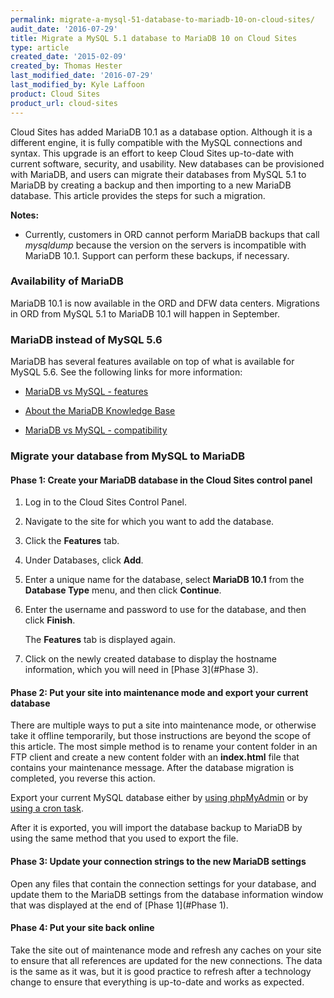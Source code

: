 ```yaml
---
permalink: migrate-a-mysql-51-database-to-mariadb-10-on-cloud-sites/
audit_date: '2016-07-29'
title: Migrate a MySQL 5.1 database to MariaDB 10 on Cloud Sites
type: article
created_date: '2015-02-09'
created_by: Thomas Hester
last_modified_date: '2016-07-29'
last_modified_by: Kyle Laffoon
product: Cloud Sites
product_url: cloud-sites
---
```


Cloud Sites has added MariaDB 10.1 as a database option. Although it is a
different engine, it is fully compatible with the MySQL connections and
syntax. This upgrade is an effort to keep Cloud Sites up-to-date with
current software, security, and usability. New databases can be
provisioned with MariaDB, and users can migrate their databases from
MySQL 5.1 to MariaDB by creating a backup and then importing to a new
MariaDB database. This article provides the steps for such a migration.

**Notes:**

-   Currently, customers in ORD cannot perform MariaDB backups that call _mysqldump_
    because the version on the servers is incompatible with MariaDB 10.1.
    Support can perform these backups, if necessary.

### Availability of MariaDB

MariaDB 10.1 is now available in the ORD and DFW data centers. Migrations in ORD from MySQL 5.1 to MariaDB 10.1 will happen in September.

### MariaDB instead of MySQL 5.6

MariaDB has several features available on top of what is available for
MySQL 5.6. See the following links for more information:

- [MariaDB vs MySQL - features](https://mariadb.com/kb/en/mariadb/mariadb-vs-mysql-features/)

- [About the MariaDB Knowledge Base](https://mariadb.com/kb/en/meta/about-the-mariadb-knowledge-base/)

- [MariaDB vs MySQL - compatibility](https://mariadb.com/kb/en/mariadb/mariadb-vs-mysql-compatibility/)

### Migrate your database from MySQL to MariaDB

#### Phase 1: Create your MariaDB database in the Cloud Sites control panel

1.  Log in to the Cloud Sites Control Panel.

2.  Navigate to the site for which you want to add the database.

3.  Click the **Features** tab.

4.  Under Databases, click **Add**.

5.  Enter a unique name for the database, select **MariaDB 10.1** from the
    **Database Type** menu, and then click **Continue**.

6.  Enter the username and password to use for the database, and then
    click **Finish**.

    The **Features** tab is displayed again.

7.  Click on the newly created database to display the hostname
    information, which you will need in [Phase 3](#Phase 3).


#### Phase 2: Put your site into maintenance mode and export your current database

There are multiple ways to put a site into maintenance mode, or
otherwise take it offline temporarily, but those instructions are beyond
the scope of this article. The most simple method is to rename your
content folder in an FTP client and create a new content folder with an
**index.html** file that contains your maintenance message. After the
database migration is completed, you reverse this action.

Export your current MySQL database either by [using phpMyAdmin](/how-to/backup-your-mysql-database-with-phpmyadmin) or by [using a cron task](/how-to/how-do-i-schedule-a-cron-job-for-cloud-sites).

After it is exported, you will import the database backup to MariaDB by
using the same method that you used to export the file.

#### Phase 3: Update your connection strings to the new MariaDB settings

Open any files that contain the connection settings for your database,
and update them to the MariaDB settings from the database
information window that was displayed at the end of [Phase 1](#Phase 1).

#### Phase 4: Put your site back online

Take the site out of maintenance mode and refresh any caches on your
site to ensure that all references are updated for the new connections.
The data is the same as it was, but it is good practice to refresh after
a technology change to ensure that everything is up-to-date and works as
expected.
